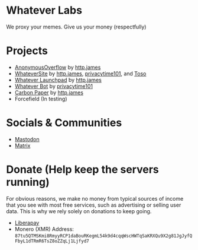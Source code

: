 # Whatever Labs

We proxy your memes. Give us your money (respectfully)


# Projects

- [AnonymousOverflow](https://github.com/httpjamesm/AnonymousOverflow) by [http.james](https://httpjames.space)
- [WhateverSite](https://github.com/WhateverLabs/WhateverSite) by [http.james](https://httpjames.space), [privacytime101](https://github.com/privacytime101), and [Toso](https://github.com/Tosoju)
- [Whatever Launchpad](https://github.com/httpjamesm/launchpad-redirects) by [http.james](https://httpjames.space)
- [Whatever Bot](https://github.com/WhateverLabs/WhateverBot) by [privacytime101](https://github.com/privacytime101)
- [Carbon Paper](https://github.com/WhateverLabs/CarbonPaper) by [http.james](https://httpjames.space)
- Forcefield (In testing)


# Socials & Communities

- <a rel="me" href="https://orchard.social/@whatever">Mastodon</a>
- [Matrix](https://matrix.to/#/#whatever:matrix.httpjames.space)


# Donate (Help keep the servers running)
For obvious reasons, we make no money from typical sources of income that you see with most free services, such as advertising or selling user data. This is why we rely solely on donations to keep going.

- [Liberapay](https://liberapay.com/whateversocial)
- Monero (XMR) Address: `87tu5QTMSKmi8RmyyRCP1daBouRKegmL54k9d4cqqWscHWTqSaKRXQu9X2g81JgJyfQFbyL1dTRmR6TsZ8oZZqLj1Ljfyd7`
